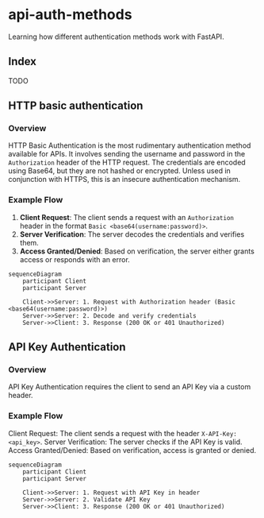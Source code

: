 # api-auth-methods

Learning how different authentication methods work with FastAPI.

## Index

TODO

## HTTP basic authentication

### Overview

HTTP Basic Authentication is the most rudimentary authentication method available for APIs.
It involves sending the username and password in the `Authorization` header of the HTTP request.
The credentials are encoded using Base64, but they are not hashed or encrypted.
Unless used in conjunction with HTTPS, this is an insecure authentication mechanism.

### Example Flow

1. **Client Request**: The client sends a request with an `Authorization` header in the format `Basic <base64(username:password)>`.
2. **Server Verification**: The server decodes the credentials and verifies them.
3. **Access Granted/Denied**: Based on verification, the server either grants access or responds with an error.

```mermaid
sequenceDiagram
    participant Client
    participant Server

    Client->>Server: 1. Request with Authorization header (Basic <base64(username:password)>)
    Server->>Server: 2. Decode and verify credentials
    Server->>Client: 3. Response (200 OK or 401 Unauthorized)
```

## API Key Authentication

### Overview

API Key Authentication requires the client to send an API Key via a custom header.

### Example Flow

Client Request: The client sends a request with the header `X-API-Key: <api_key>`.
Server Verification: The server checks if the API Key is valid.
Access Granted/Denied: Based on verification, access is granted or denied.

```mermaid
sequenceDiagram
    participant Client
    participant Server

    Client->>Server: 1. Request with API Key in header
    Server->>Server: 2. Validate API Key
    Server->>Client: 3. Response (200 OK or 401 Unauthorized)
```
